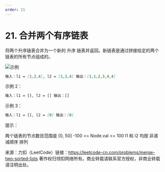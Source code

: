 ```yaml
---
order: 21
---
```


# 21. 合并两个有序链表

将两个升序链表合并为一个新的 升序 链表并返回。新链表是通过拼接给定的两个链表的所有节点组成的。

![示例](https://assets.leetcode.com/uploads/2020/10/03/merge_ex1.jpg)

```markdown
输入：l1 = [1,2,4], l2 = [1,3,4] 输出：[1,1,2,3,4,4]
```

示例 2：

```markdown
输入：l1 = [], l2 = [] 输出：[]
```

示例 3：

```markdown
输入：l1 = [], l2 = [0] 输出：[0]
```

提示：

两个链表的节点数目范围是 [0, 50] -100 <= Node.val <= 100 l1 和 l2 均按 非递减顺序 排列

来源：力扣（LeetCode）链接：https://leetcode-cn.com/problems/merge-two-sorted-lists 著作权归领扣网络所有。商业转载请联系官方授权，非商业转载请注明出处。
